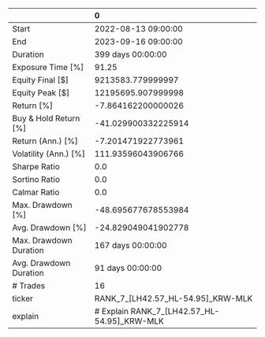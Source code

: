 |                        | 0                                           |
|:-----------------------|:--------------------------------------------|
| Start                  | 2022-08-13 09:00:00                         |
| End                    | 2023-09-16 09:00:00                         |
| Duration               | 399 days 00:00:00                           |
| Exposure Time [%]      | 91.25                                       |
| Equity Final [$]       | 9213583.779999997                           |
| Equity Peak [$]        | 12195695.907999998                          |
| Return [%]             | -7.864162200000026                          |
| Buy & Hold Return [%]  | -41.029900332225914                         |
| Return (Ann.) [%]      | -7.201471922773961                          |
| Volatility (Ann.) [%]  | 111.93596043906766                          |
| Sharpe Ratio           | 0.0                                         |
| Sortino Ratio          | 0.0                                         |
| Calmar Ratio           | 0.0                                         |
| Max. Drawdown [%]      | -48.695677678553984                         |
| Avg. Drawdown [%]      | -24.829049041902778                         |
| Max. Drawdown Duration | 167 days 00:00:00                           |
| Avg. Drawdown Duration | 91 days 00:00:00                            |
| # Trades               | 16                                          |
| ticker                 | RANK_7_[LH42.57_HL-54.95]_KRW-MLK           |
| explain                | # Explain RANK_7_[LH42.57_HL-54.95]_KRW-MLK |